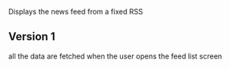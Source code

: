 Displays the news feed from a fixed RSS

Version 1
---------
all the data are fetched when the user opens the feed list screen